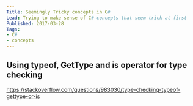 ```yaml
---
Title: Seemingly Tricky concepts in C#
Lead: Trying to make sense of C# concepts that seem trick at first
Published: 2017-03-28
Tags: 
- C#
- concepts
---
```


## Using typeof, GetType and is operator for type checking
https://stackoverflow.com/questions/983030/type-checking-typeof-gettype-or-is